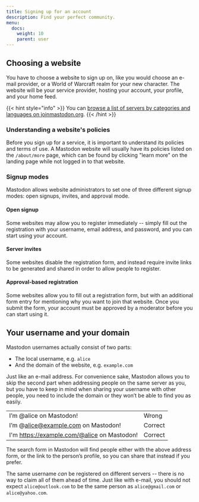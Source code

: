 ```yaml
---
title: Signing up for an account
description: Find your perfect community.
menu:
  docs:
    weight: 10
    parent: user
---
```


## Choosing a website <a id="picker"></a>

You have to choose a website to sign up on, like you would choose an e-mail provider, or a World of Warcraft realm for your new character. The website will be your service provider, hosting your account, your profile, and your home feed.

{{< hint style="info" >}}
You can [browse a list of servers by categories and languages on joinmastodon.org](https://joinmastodon.org/#getting-started).
{{< /hint >}}

### Understanding a website's policies <a id="tos"></a>

Before you sign up for a service, it is important to understand its policies and terms of use. A Mastodon website will usually have its policies listed on the `/about/more` page, which can be found by clicking "learn more" on the landing page while not logged in to that website.

### Signup modes <a id="signup"></a>

Mastodon allows website administrators to set one of three different signup modes: open signups, invites, and approval mode.

#### Open signup <a id="open"></a>

Some websites may allow you to register immediately -- simply fill out the registration with your username, email address, and password, and you can start using your account.

#### Server invites <a id="invite"></a>

Some websites disable the registration form, and instead require invite links to be generated and shared in order to allow people to register.

#### Approval-based registration <a id="approval"></a>

Some websites allow you to fill out a registration form, but with an additional form entry for mentioning why you want to join that website. Once you submit the form, your account must be approved by a moderator before you can start using it.

## Your username and your domain <a id="address"></a>

Mastodon usernames actually consist of two parts:

* The local username, e.g. `alice`
* And the domain of the website, e.g. `example.com`

Just like an e-mail address. For convenience sake, Mastodon allows you to skip the second part when addressing people on the same server as you, but you have to keep in mind when sharing your username with other people, you need to include the domain or they won’t be able to find you as easily.

|  |  |
| :--- | :--- |
| I’m @alice on Mastodon! | Wrong |
| I’m @alice@example.com on Mastodon! | Correct |
| I'm https://example.com/@alice on Mastodon! | Correct |

The search form in Mastodon will find people either with the above address form, or the link to the person’s profile, so you can share that instead if you prefer.

The same username _can_ be registered on different servers -- there is no way to claim all of them ahead of time. Just like with e-mail, you should not expect `alice@outlook.com` to be the same person as `alice@gmail.com` or `alice@yahoo.com`.



